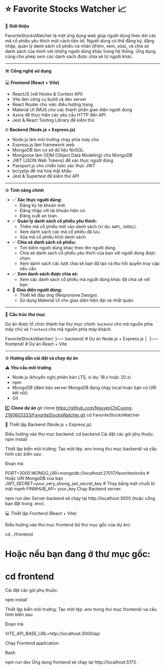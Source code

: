 # ⭐ Favorite Stocks Watcher 📈

📝 **Giới thiệu**

FavoriteStocksWatcher là một ứng dụng web giúp người dùng theo dõi các mã cổ phiếu yêu thích một cách tiện lợi. Người dùng có thể đăng ký, đăng nhập, quản lý danh sách cổ phiếu cá nhân (thêm, xem, xóa), và chia sẻ danh sách của mình với những người dùng khác trong hệ thống. Ứng dụng cũng cho phép xem các danh sách được chia sẻ từ người khác.

---

🛠️ **Công nghệ sử dụng**

💻 **Frontend (React + Vite)**

-   ReactJS (với Hooks & Context API)
-   Vite làm công cụ build và dev server
-   React Router cho việc điều hướng trang
-   Material UI (MUI) cho các thành phần giao diện người dùng
-   Axios để thực hiện các yêu cầu HTTP đến API
-   Jest & React Testing Library để kiểm thử

🌐 **Backend (Node.js + Express.js)**

-   Node.js làm môi trường chạy phía máy chủ
-   Express.js làm framework web
-   MongoDB làm cơ sở dữ liệu NoSQL
-   Mongoose làm ODM (Object Data Modeling) cho MongoDB
-   JWT (JSON Web Tokens) để xác thực người dùng
-   Passport.js cho chiến lược xác thực JWT
-   bcryptjs để mã hóa mật khẩu
-   Jest & Supertest để kiểm thử API

---

⚙️ **Tính năng chính**

-   ✅ **Xác thực người dùng:**
    -   Đăng ký tài khoản mới.
    -   Đăng nhập với tài khoản hiện có.
    -   Đăng xuất an toàn.
-   ✅ **Quản lý danh sách cổ phiếu yêu thích:**
    -   Thêm mã cổ phiếu mới vào danh sách (ví dụ: `AAPL`, `GOOGL`).
    -   Xem danh sách các mã cổ phiếu đã lưu.
    -   Xóa mã cổ phiếu khỏi danh sách.
-   ✅ **Chia sẻ danh sách cổ phiếu:**
    -   Tìm kiếm người dùng khác theo tên người dùng.
    -   Chia sẻ danh sách cổ phiếu yêu thích của bạn với người dùng được chọn.
    -   Xem danh sách các lượt chia sẻ bạn đã tạo và thu hồi quyền truy cập nếu cần.
-   ✅ **Xem danh sách được chia sẻ:**
    -   Xem các danh sách cổ phiếu mà người dùng khác đã chia sẻ với bạn.
-   📱 **Giao diện người dùng:**
    -   Thiết kế đáp ứng (Responsive Design).
    -   Sử dụng Material UI cho giao diện hiện đại và nhất quán.

---

📂 **Cấu trúc thư mục**

Dự án được tổ chức thành hai thư mục chính: `backend` cho mã nguồn phía máy chủ và `frontend` cho mã nguồn phía máy khách.

FavoriteStocksWatcher/
├── backend/                  # Dự án Node.js + Express.js
│
├── frontend/                 # Dự án React + Vite

---

⚙️ **Hướng dẫn cài đặt và chạy dự án**

⚠️ **Yêu cầu môi trường**

-   Node.js (khuyến nghị phiên bản LTS, ví dụ: 18.x hoặc 20.x)
-   npm 
-   MongoDB (đảm bảo server MongoDB đang chạy local hoặc bạn có URI kết nối)
-   Git

1️⃣ **Clone dự án**
git clone https://github.com/NguyenChiCuong-2180603333/FavoriteStocksWatcher.git
cd FavoriteStocksWatcher

🧩 Thiết lập Backend (Node.js + Express.js)

Điều hướng vào thư mục backend:
cd backend
Cài đặt các gói phụ thuộc:
npm install

Thiết lập biến môi trường:
Tạo một tệp .env trong thư mục backend/ và cấu hình các biến sau:

Đoạn mã

PORT=3000
MONGO_URI=mongodb://localhost:27017/favoritestocks # Hoặc URI MongoDB của bạn
JWT_SECRET=your_very_strong_jwt_secret_key # Thay bằng một chuỗi bí mật mạnh
FINNHUB_AP= your_key
Chạy Backend server:

npm run dev
Server backend sẽ chạy tại http://localhost:3000 (hoặc cổng bạn đặt trong .env).

💻 Thiết lập Frontend (React + Vite)

Điều hướng vào thư mục frontend (từ thư mục gốc của dự án):

cd ../frontend
# Hoặc nếu bạn đang ở thư mục gốc:
# cd frontend
Cài đặt các gói phụ thuộc:

npm install

Thiết lập biến môi trường:
Tạo một tệp .env trong thư mục frontend/ và cấu hình biến sau:

Đoạn mã

VITE_API_BASE_URL=http://localhost:3000/api

Chạy Frontend application:

Bash

npm run dev
Ứng dụng frontend sẽ chạy tại http://localhost:5173 .

